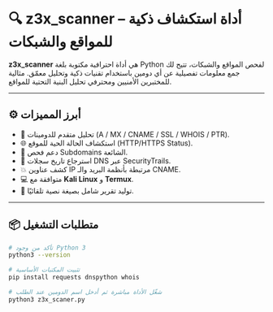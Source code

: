# 🔍 z3x_scanner – أداة استكشاف ذكية للمواقع والشبكات

**z3x_scanner** هي أداة احترافية مكتوبة بلغة Python لفحص المواقع والشبكات، تتيح لك جمع معلومات تفصيلية عن أي دومين باستخدام تقنيات ذكية وتحليل معمّق. مثالية للمختبرين الأمنيين ومحترفي تحليل البنية التحتية للمواقع.

---

## ⚙️ أبرز المميزات
- 🔎 تحليل متقدم للدومينات (A / MX / CNAME / SSL / WHOIS / PTR).
- 🌐 استكشاف الحالة الحية للموقع (HTTP/HTTPS Status).
- 📡 دعم فحص Subdomains الشائعة.
- 📜 استرجاع تاريخ سجلات DNS عبر SecurityTrails.
- 💥 كشف عناوين IP مرتبطة بأنظمة البريد والـ CNAME.
- 💻 متوافقة مع **Kali Linux** و **Termux**.
- 💾 توليد تقرير شامل بصيغة نصية تلقائيًا.

---

## 📦 متطلبات التشغيل
```bash
# تأكد من وجود Python 3
python3 --version

# تثبيت المكتبات الأساسية
pip install requests dnspython whois

# شغّل الأداة مباشرة ثم أدخل اسم الدومين عند الطلب
python3 z3x_scaner.py
